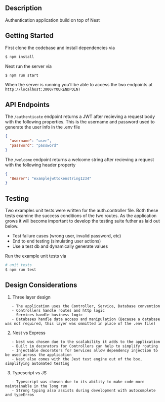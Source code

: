 ## Description

Authentication application build on top of Nest

## Getting Started

First clone the codebase and install dependencies via

```bash
$ npm install
```

Next run the server via

```bash
$ npm run start
```

When the server is running you'll be able to access the two endpoints at `http://localhost:3000/YOURENDPOINT`

## API Endpoints

The `/authenticate` endpoint returns a JWT after recieving a request body with the following properties. This is the username and password used to generate the user info in the .env file

```json
{
  "username": "user",
  "password": "password"
}
```

The `/welcome` endpoint returns a welcome string after recieving a request with the following header property

```json
{
  "Bearer": "examplejwttokenstring1234"
}
```

## Testing

Two examples unit tests were written for the auth.controller file. Both these tests examine the success conditions of the two routes. As the application grows it will become important to develop the testing suite futher as laid out below.

- Test failure cases (wrong user, invalid password, etc)
- End to end testing (simulating user actions)
- Use a test db and dynamically generate values

Run the example unit tests via

```bash
# unit tests
$ npm run test
```

## Design Considerations

1. Three layer design

```
   - The application uses the Controller, Service, Database convention
   - Controllers handle routes and http logic
   - Services handle business logic
   - Databases handle data access and manipulation (Because a database was not required, this layer was ommitted in place of the .env file)
```

2. Nest vs Express

```
   - Nest was chosen due to the scalability it adds to the application
   - Built in decorators for Controllers can help to simplify routing
   - Injectable decorators for Services allow dependency injection to be used across the application
   - Nest also comes with the Jest test engine out of the box, simplifying automated testing
```

3. Typescript vs JS

```
   - Typescript was chosen due to its ability to make code more maintainable in the long run
   - Strong typing also assists during development with autocomplete and typeErros
```
